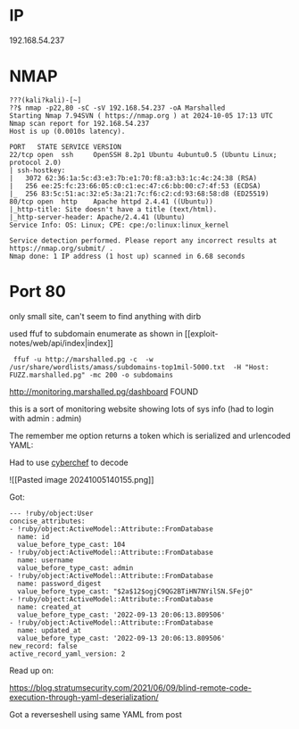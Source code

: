 # IP

192.168.54.237
# NMAP

```
???(kali?kali)-[~]
??$ nmap -p22,80 -sC -sV 192.168.54.237 -oA Marshalled
Starting Nmap 7.94SVN ( https://nmap.org ) at 2024-10-05 17:13 UTC
Nmap scan report for 192.168.54.237
Host is up (0.0010s latency).

PORT   STATE SERVICE VERSION
22/tcp open  ssh     OpenSSH 8.2p1 Ubuntu 4ubuntu0.5 (Ubuntu Linux; protocol 2.0)
| ssh-hostkey: 
|   3072 62:36:1a:5c:d3:e3:7b:e1:70:f8:a3:b3:1c:4c:24:38 (RSA)
|   256 ee:25:fc:23:66:05:c0:c1:ec:47:c6:bb:00:c7:4f:53 (ECDSA)
|_  256 83:5c:51:ac:32:e5:3a:21:7c:f6:c2:cd:93:68:58:d8 (ED25519)
80/tcp open  http    Apache httpd 2.4.41 ((Ubuntu))
|_http-title: Site doesn't have a title (text/html).
|_http-server-header: Apache/2.4.41 (Ubuntu)
Service Info: OS: Linux; CPE: cpe:/o:linux:linux_kernel

Service detection performed. Please report any incorrect results at https://nmap.org/submit/ .
Nmap done: 1 IP address (1 host up) scanned in 6.68 seconds
```

# Port 80

only small site, can't seem to find anything with dirb

used ffuf to subdomain enumerate as shown in [[exploit-notes/web/api/index|index]]

```
 ffuf -u http://marshalled.pg -c  -w /usr/share/wordlists/amass/subdomains-top1mil-5000.txt  -H "Host: FUZZ.marshalled.pg" -mc 200 -o subdomains
```

http://monitoring.marshalled.pg/dashboard FOUND

this is a sort of monitoring website showing lots of sys info
(had to login with admin : admin)

The remember me option returns a token which is serialized and urlencoded YAML:

Had to use [cyberchef](https://gchq.github.io/CyberChef/) to decode

![[Pasted image 20241005140155.png]]

Got:

```
--- !ruby/object:User
concise_attributes:
- !ruby/object:ActiveModel::Attribute::FromDatabase
  name: id
  value_before_type_cast: 104
- !ruby/object:ActiveModel::Attribute::FromDatabase
  name: username
  value_before_type_cast: admin
- !ruby/object:ActiveModel::Attribute::FromDatabase
  name: password_digest
  value_before_type_cast: "$2a$12$ogjC9QG2BTiHN7NYilSN.SFejO"
- !ruby/object:ActiveModel::Attribute::FromDatabase
  name: created_at
  value_before_type_cast: '2022-09-13 20:06:13.809506'
- !ruby/object:ActiveModel::Attribute::FromDatabase
  name: updated_at
  value_before_type_cast: '2022-09-13 20:06:13.809506'
new_record: false
active_record_yaml_version: 2
```


Read up on:

https://blog.stratumsecurity.com/2021/06/09/blind-remote-code-execution-through-yaml-deserialization/

Got a reverseshell using same YAML from post

